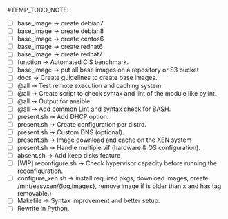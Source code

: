 #TEMP_TODO_NOTE:


- [ ] base_image -> create debian7
- [ ] base_image -> create debian8
- [ ] base_image -> create centos6
- [ ] base_image -> create redhat6
- [ ] base_image -> create redhat7
- [ ] function 	 -> Automated CIS benchmark.
- [ ] base_image -> put all base images on a repository or S3 bucket
- [ ] docs 		 -> Create guidelines to create base images.
- [ ] @all 		 -> Test remote execution and caching system.
- [ ] @all 		 -> Create script to check syntax and lint of the module like pylint.
- [ ] @all 		 -> Output for ansible
- [ ] @all 		 -> Add common Lint and syntax check for BASH.
- [ ] present.sh -> Add DHCP option.
- [ ] present.sh -> Create configuration per distro.
- [ ] present.sh -> Custom DNS (optional).
- [ ] present.sh -> Image download and cache on the XEN system
- [ ] present.sh -> Handle multiple vif (hardware & OS configuration).
- [ ] absent.sh  -> Add keep disks feature
- [ ] [WIP] reconfigure.sh -> Check hypervisor capacity before running the reconfiguration.
- [ ] configure_xen.sh 	   -> install required pkgs, download images, create /mnt/easyxen/{log,images}, remove image if is older than x and has tag removable.)
- [ ] Makefile 	 -> Syntax improvement and better setup.
- [ ] Rewrite in Python.